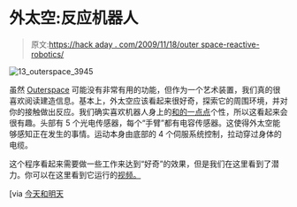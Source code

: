 # 外太空:反应机器人

> 原文:[https://hack aday . com/2009/11/18/outer space-reactive-robotics/](https://hackaday.com/2009/11/18/outerspace-reactive-robotics/)

![](../Images/baa66e9ecf3f4e1348b952f2e8e60df9.png "13_outerspace_3945")

虽然 [Outerspace](http://www.outerspace-robot.com/index.php?lang=en&content=home) 可能没有非常有用的功能，但作为一个艺术装置，我们真的很喜欢阅读建造信息。基本上，外太空应该看起来很好奇，探索它的周围环境，并对你的接触做出反应。我们确实喜欢机器人身上的[和](http://hackaday.com/2009/10/30/aida-the-dashboard-bot/)[的一点点](http://hackaday.com/2008/09/18/crabfu-challenge-winners-announced/)个性，所以这看起来会很有趣。头部有 5 个光电传感器，每个“手臂”都有电容传感器。这使得外太空能够感知正在发生的事情。运动本身由底部的 4 个伺服系统控制，拉动穿过身体的电缆。

这个程序看起来需要做一些工作来达到“好奇”的效果，但是我们在这里看到了潜力。你可以在这里看到它运行的[视频。](http://www.dailymotion.com/video/xmeiu_reactive-robot-creature_creation)

[via [今天和明天](http://www.todayandtomorrow.net/2009/11/13/outerspace/?utm_source=feedburner&utm_medium=feed&utm_campaign=Feed:+todayandtomorrow_net+(today+and+tomorrow))